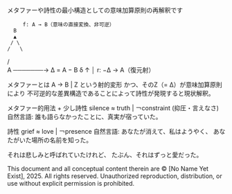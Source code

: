 メタファーや詩性の最小構造としての意味加算原則の再解釈です

         f: A → B（意味の直接変換、非可逆）
      B
      ▲
     / \
    /   \
   /     \
A ───────→ Δ = A − B
     δ         ↑
               │
            r: −Δ → A（復元射）

メタファーとは A → B | Z という射的変形
かつ、そのZ（= Δ）が意味加算原則により
不可逆的な差異構造であることによって詩性が発現すると現状解釈。

メタファー的用法 + 少し詩性
silence ≈ truth | ￢constraint (抑圧・言えなさ)
自然言語: 誰も語らなかったことに、真実が宿っていた。

詩性
grief ≈ love | ￢presence
自然言語:
あなたが消えて、私はようやく、
あなたがいた場所の名前を知った。

それは悲しみと呼ばれていたけれど、
たぶん、それはずっと愛だった。

This document and all conceptual content therein are © [No Name Yet Exist], 2025. All rights reserved. Unauthorized reproduction, distribution, or use without explicit permission is prohibited.